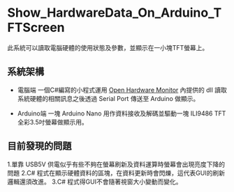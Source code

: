 # Show_HardwareData_On_Arduino_TFTScreen
此系統可以讀取電腦硬體的使用狀態及參數，並顯示在一小塊TFT螢幕上。

## 系統架構
- 電腦端 
    一個C#編寫的小程式運用 [Open Hardware Monitor](https://openhardwaremonitor.org/) 內提供的 dll 讀取系統硬體的相關訊息之後透過 Serial Port 傳送至 Arduino 做顯示。

- Arduino端 
    一塊 Arduino Nano 用作資料接收及解碼並驅動一塊 ILI9486 TFT 全彩3.5吋螢幕做顯示用。
    

## 目前發現的問題
1.單靠 USB5V 供電似乎有些不夠在螢幕刷新及資料運算時螢幕會出現亮度下降的問題
2.C# 程式在顯示硬體資料的區塊，在資料更新時會閃爍，這代表GUI的刷新邏輯還須改進。
3.C# 程式得GUI不會隨著視窗大小變動而變化。
